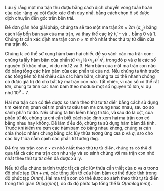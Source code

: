 Lưu ý rằng một ma trận thu được bằng cách dịch chuyển vòng tuần hoàn của các hàng và cột được xác định duy nhất bằng cách chọn ô sẽ được dịch chuyển đến góc trên bên trái.

Để đơn giản hóa giải pháp, chúng ta sẽ tạo một ma trận $2n \times 2m$ ($a_{i,j}$) bằng cách lấy bốn bản sao của ma trận, và thay thế các ký tự `*` và `.` bằng 0 và 1. Chúng ta cần xác định ma trận con $n \times m$ nhỏ nhất theo thứ tự từ điển của ma trận đó.

Chúng ta có thể sử dụng hàm băm hai chiều để so sánh các ma trận con: chúng ta lấy hàm băm của phần tử $a_{i,j}$ là $a_{i,j}. p^i. q^j$, trong đó $p$ và $q$ là các số nguyên tố khác nhau, ví dụ như 2 và 3. Hàm băm của một ma trận con nào đó bằng tổng các hàm băm của các phần tử của nó. Nếu chúng ta tính trước các tổng tiền tố hai chiều của các hàm băm, chúng ta có thể nhanh chóng có được giá trị đó cho bất kỳ ma trận con nào. Tất nhiên, vì các số có thể rất lớn, chúng ta tính các hàm băm theo modulo một số nguyên tố lớn, ví dụ như $10^9 + 7$.

Hai ma trận con có thể được so sánh theo thứ tự từ điển bằng cách sử dụng tìm kiếm nhị phân để tìm phần tử đầu tiên mà chúng khác nhau, sau đó so sánh phần tử đó. Nếu chúng ta tìm kiếm hàng trước, và sau đó là cột, của phần tử đó, chúng ta chỉ cần biết cách xác định xem hai ma trận con có bằng nhau hay không. Để làm điều đó, chúng ta sử dụng hàm băm đã tính. Trước khi kiểm tra xem các hàm băm có bằng nhau không, chúng ta cần chia (hoặc nhân) chúng bằng các lũy thừa tương ứng của $p$ và $q$, sao cho các lũy thừa nằm cạnh các phần tử tương ứng.

Để tìm ma trận con $n \times m$ nhỏ nhất theo thứ tự từ điển, chúng ta có thể đi qua tất cả các ma trận con như vậy và so sánh chúng với ma trận con nhỏ nhất theo thứ tự từ điển đã được xử lý.

Nếu từ đầu chúng ta tính trước tất cả các lũy thừa cần thiết của $p$ và $q$ trong độ phức tạp $O(n + m)$, các tổng tiền tố của hàm băm có thể được tính trong độ phức tạp $O(nm)$. Hai ma trận con có thể được so sánh theo thứ tự từ điển trong thời gian $O(\log(nm))$, do đó độ phức tạp tổng thể là $O(nm \log(nm))$.
